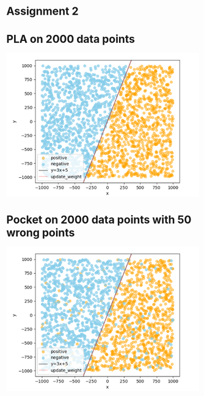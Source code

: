 # Assignment 2
# PLA on 2000 data points
![PLA](picture/PLA.png)

# Pocket on 2000 data points with 50 wrong points
![Pocket](picture/Pocket.png)